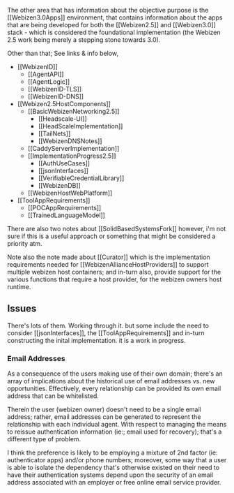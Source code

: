 

The other area that has information about the objective purpose is the [[Webizen3.0Apps]] environment, that contains information about the apps that are being developed for both the [[Webizen2.5]] and [[Webizen3.0]] stack - which is considered the foundational implementation (the Webizen 2.5 work being merely a stepping stone towards 3.0). 

Other than that; See links & info below,

- [[WebizenID]]
	- [[AgentAPI]]
	- [[AgentLogic]]
	- [[WebizenID-TLS]]
	- [[WebizenID-DNS]]
- [[Webizen2.5HostComponents]]
	- [[BasicWebizenNetworking2.5]]
		- [[Headscale-UI]]
		- [[HeadScaleImplementation]]
		- [[TailNets]]
		- [[WebizenDNSNotes]]
	- [[CaddyServerImplementation]]
	- [[ImplementationProgress2.5]]
		- [[AuthUseCases]]
		- [[jsonInterfaces]]
		- [[VerifiableCredentialLibrary]]
		- [[WebizenDB]]
	- [[WebizenHostWebPlatform]]
- [[ToolAppRequirements]]
	- [[POCAppRequirements]]
	- [[TrainedLanguageModel]]

There are also two notes about [[SolidBasedSystemsFork]] however, i'm not sure if this is a useful approach or something that might be considered a priority atm.  

Note also the note made about [[Curator]] which is the implementation requirements needed for [[WebizenAllianceHostProviders]] to support multiple webizen host containers; and in-turn also, provide support for the various functions that require a host provider, for the webizen owners host runtime.

## Issues

There's lots of them.  Working through it. but some include the need to consider [[jsonInterfaces]], the [[ToolAppRequirements]] and in-turn constructing the inital implementation.  it is a work in progress.

### Email Addresses
As a consequence of the users making use of their own domain; there's an array of implications about the historical use of email addresses vs. new opportunities. Effectively, every relationship can be provided its own email address that can be whitelisted.

Therein the user (webizen owner) doesn't need to be a single email address; rather, email addresses can be generated to represent the relationship with each individual agent.  With respect to managing the means to reissue authentication information (ie:; email used for recovery); that's a different type of problem.  

I think the preference is likely to be employing a mixture of 2nd factor (ie: authenticator apps) and/or phone numbers; moreover, some way that a user is able to isolate the dependency that's otherwise existed on their need to have their authentication systems depend upon the security of an email address associated with an employer or free online email service provider.
